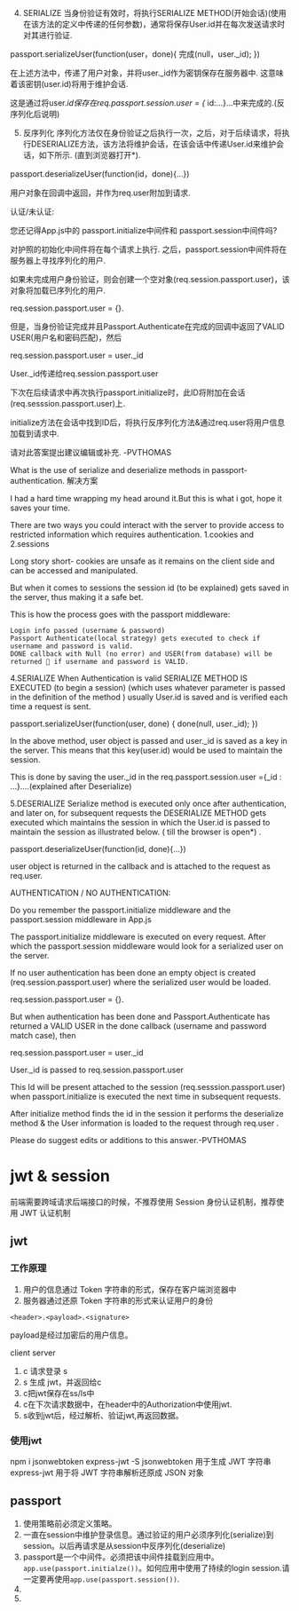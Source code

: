 4. SERIALIZE 当身份验证有效时，将执行SERIALIZE METHOD(开始会话)(使用在该方法的定义中传递的任何参数)，通常将保存User.id并在每次发送请求时对其进行验证.

passport.serializeUser(function(user，done){ 完成(null，user._id); })

在上述方法中，传递了用户对象，并将user._id作为密钥保存在服务器中. 这意味着该密钥(user.id)将用于维护会话.

这是通过将user._id保存在req.passport.session.user = {_ id:…}…中来完成的.(反序列化后说明)

5. 反序列化 序列化方法仅在身份验证之后执行一次，之后，对于后续请求，将执行DESERIALIZE方法，该方法将维护会话，在该会话中传递User.id来维护会话，如下所示. (直到浏览器打开*).

passport.deserializeUser(function(id，done){…})

用户对象在回调中返回，并作为req.user附加到请求.

认证/未认证:

您还记得App.js中的 passport.initialize中间件和 passport.session中间件吗?

对护照的初始化中间件将在每个请求上执行. 之后，passport.session中间件将在服务器上寻找序列化的用户.

如果未完成用户身份验证，则会创建一个空对象(req.session.passport.user)，该对象将加载已序列化的用户.

req.session.passport.user = {}.

但是，当身份验证完成并且Passport.Authenticate在完成的回调中返回了VALID USER(用户名和密码匹配)，然后

req.session.passport.user = user._id

User._id传递给req.session.passport.user

下次在后续请求中再次执行passport.initialize时，此ID将附加在会话(req.sesssion.passport.user)上.

initialize方法在会话中找到ID后，将执行反序列化方法&通过req.user将用户信息加载到请求中.

请对此答案提出建议编辑或补充. -PVTHOMAS

What is the use of serialize and deserialize methods in passport-authentication.
解决方案

I had a hard time wrapping my head around it.But this is what i got, hope it saves your time.

There are two ways you could interact with the server to provide access to restricted information which requires authentication. 1.cookies and 2.sessions

Long story short- cookies are unsafe as it remains on the client side and can be accessed and manipulated.

But when it comes to sessions the session id (to be explained) gets saved in the server, thus making it a safe bet.

This is how the process goes with the passport middleware:

    Login info passed (username & password)
    Passport Authenticate(local strategy) gets executed to check if username and password is valid.
    DONE callback with Null (no error) and USER(from database) will be returned  if username and password is VALID.

4.SERIALIZE When Authentication is valid SERIALIZE METHOD IS EXECUTED (to begin a session) (which uses whatever parameter is passed in the definition of the method ) usually User.id is saved and is verified each time a request is sent.

passport.serializeUser(function(user, done) { done(null, user._id); })

In the above method, user object is passed and user._id is saved as a key in the server. This means that this key(user.id) would be used to maintain the session.

This is done by saving the user._id in the req.passport.session.user ={_id : …}….(explained after Deserialize)

5.DESERIALIZE Serialize method is executed only once after authentication, and later on, for subsequent requests the DESERIALIZE METHOD gets executed which maintains the session in which the User.id is passed to maintain the session as illustrated below. ( till the browser is open*) .

passport.deserializeUser(function(id, done){…})

user object is returned in the callback and is attached to the request as req.user.

AUTHENTICATION / NO AUTHENTICATION:

Do you remember the passport.initialize middleware and the passport.session middleware in App.js

The passport.initialize middleware is executed on every request. After which the passport.session middleware would look for a serialized user on the server.

If no user authentication has been done an empty object is created (req.session.passport.user) where the serialized user would be loaded.

req.session.passport.user = {}.

But when authentication has been done and Passport.Authenticate has returned a VALID USER in the done callback (username and password match case), then

req.session.passport.user = user._id

User._id is passed to req.session.passport.user

This Id will be present attached to the session (req.sesssion.passport.user) when passport.initialize is executed the next time in subsequent requests.

After initialize method finds the id in the session it performs the deserialize method & the User information is loaded to the request through req.user .

Please do suggest edits or additions to this answer.-PVTHOMAS

# jwt & session
前端需要跨域请求后端接口的时候，不推荐使用 Session 身份认证机制，推荐使用 JWT 认证机制

## jwt
### 工作原理
1. 用户的信息通过 Token 字符串的形式，保存在客户端浏览器中
2. 服务器通过还原 Token 字符串的形式来认证用户的身份

```
<header>.<payload>.<signature>
```
payload是经过加密后的用户信息。

client     server
1. c 请求登录 s
2. s 生成 jwt，并返回给c
3. c把jwt保存在ss/ls中
4. c在下次请求数据中，在header中的Authorization中使用jwt.
5. s收到jwt后，经过解析、验证jwt,再返回数据。

### 使用jwt

npm i jsonwebtoken express-jwt -S
jsonwebtoken 用于生成 JWT 字符串
express-jwt 用于将 JWT 字符串解析还原成 JSON 对象

## passport
1. 使用策略前必须定义策略。
2. 一直在session中维护登录信息。通过验证的用户必须序列化(serialize)到session。以后再请求是从session中反序列化(deserialize)
3. passport是一个中间件。必须把该中间件挂载到应用中。`app.use(passport.initialze())`。如何应用中使用了持续的login session.请一定要再使用`app.use(passport.session())`.
4. 
5. 



